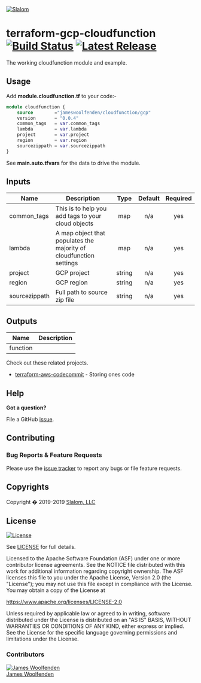 [![Slalom][logo]](https://slalom.com)

# terraform-gcp-cloudfunction [![Build Status](https://github.com/JamesWoolfenden/terraform-gcp-cloudfunction/workflows/Bump%20version/badge.svg?branch=master)](https://github.com/JamesWoolfenden/terraform-gcp-cloudfunction/actions) [![Latest Release](https://img.shields.io/github/release/JamesWoolfenden/terraform-gcp-cloudfunction.svg)](https://github.com/JamesWoolfenden/terraform-gcp-cloudfunction/releases/latest)

The working cloudfunction module and example.

## Usage

Add **module.cloudfunction.tf** to your code:-

```terraform
module cloudfunction {
    source        ="jameswoolfenden/cloudfunction/gcp"
    version       = "0.0.4"
    common_tags   = var.common_tags
    lambda        = var.lambda
    project       = var.project
    region        = var.region
    sourcezippath = var.sourcezippath
}
```

See **main.auto.tfvars** for the data to drive the module.

<!-- BEGINNING OF PRE-COMMIT-TERRAFORM DOCS HOOK -->
## Inputs

| Name | Description | Type | Default | Required |
|------|-------------|:----:|:-----:|:-----:|
| common\_tags | This is to help you add tags to your cloud objects | map | n/a | yes |
| lambda | A map object that populates the majority of cloudfunction settings | map | n/a | yes |
| project | GCP project | string | n/a | yes |
| region | GCP region | string | n/a | yes |
| sourcezippath | Full path to source zip file | string | n/a | yes |

## Outputs

| Name | Description |
|------|-------------|
| function |  |

<!-- END OF PRE-COMMIT-TERRAFORM DOCS HOOK -->

Check out these related projects.

- [terraform-aws-codecommit](https://github.com/jameswoolfenden/terraform-aws-codebuild) - Storing ones code

## Help

**Got a question?**

File a GitHub [issue](https://github.com/jameswoolfenden/terraform-gcp-cloudfunction/issues).

## Contributing

### Bug Reports & Feature Requests

Please use the [issue tracker](https://github.com/jameswoolfenden/terraform-gcp-cloudfunction/issues) to report any bugs or file feature requests.

## Copyrights

Copyright � 2019-2019 [Slalom, LLC](https://slalom.com)

## License

[![License](https://img.shields.io/badge/License-Apache%202.0-blue.svg)](https://opensource.org/licenses/Apache-2.0)

See [LICENSE](LICENSE) for full details.

Licensed to the Apache Software Foundation (ASF) under one
or more contributor license agreements. See the NOTICE file
distributed with this work for additional information
regarding copyright ownership. The ASF licenses this file
to you under the Apache License, Version 2.0 (the
"License"); you may not use this file except in compliance
with the License. You may obtain a copy of the License at

<https://www.apache.org/licenses/LICENSE-2.0>

Unless required by applicable law or agreed to in writing,
software distributed under the License is distributed on an
"AS IS" BASIS, WITHOUT WARRANTIES OR CONDITIONS OF ANY
KIND, either express or implied. See the License for the
specific language governing permissions and limitations
under the License.

### Contributors

[![James Woolfenden][jameswoolfenden_avatar]][jameswoolfenden_homepage]<br/>[James Woolfenden][jameswoolfenden_homepage]

[jameswoolfenden_homepage]: https://github.com/jameswoolfenden
[jameswoolfenden_avatar]: https://github.com/jameswoolfenden.png?size=150
[logo]: https://gist.githubusercontent.com/JamesWoolfenden/5c457434351e9fe732ca22b78fdd7d5e/raw/15933294ae2b00f5dba6557d2be88f4b4da21201/slalom-logo.png
[website]: https://slalom.com
[github]: https://github.com/jameswoolfenden
[linkedin]: https://www.linkedin.com/company/slalom-consulting/
[twitter]: https://twitter.com/Slalom
[share_twitter]: https://twitter.com/intent/tweet/?text=terraform-gcp-cloudfunction&url=https://github.com/jameswoolfenden/terraform-gcp-cloudfunction
[share_linkedin]: https://www.linkedin.com/shareArticle?mini=true&title=terraform-gcp-cloudfunction&url=https://github.com/jameswoolfenden/terraform-gcp-cloudfunction
[share_reddit]: https://reddit.com/submit/?url=https://github.com/jameswoolfenden/terraform-gcp-cloudfunction
[share_facebook]: https://facebook.com/sharer/sharer.php?u=https://github.com/jameswoolfenden/terraform-gcp-cloudfunction
[share_email]: mailto:?subject=terraform-gcp-cloudfunction&body=https://github.com/jameswoolfenden/terraform-gcp-cloudfunction

